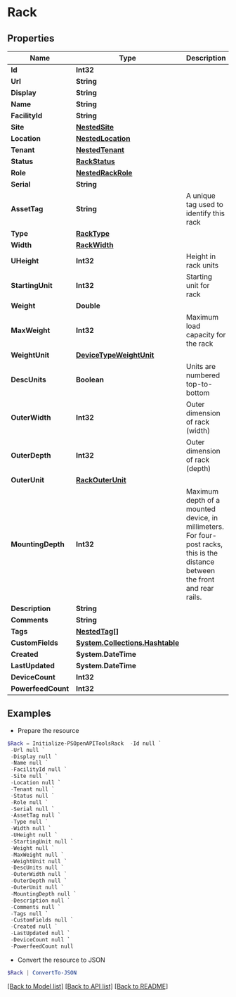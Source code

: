 # Rack
## Properties

Name | Type | Description | Notes
------------ | ------------- | ------------- | -------------
**Id** | **Int32** |  | [readonly] 
**Url** | **String** |  | [readonly] 
**Display** | **String** |  | [readonly] 
**Name** | **String** |  | 
**FacilityId** | **String** |  | [optional] 
**Site** | [**NestedSite**](NestedSite.md) |  | 
**Location** | [**NestedLocation**](NestedLocation.md) |  | [optional] 
**Tenant** | [**NestedTenant**](NestedTenant.md) |  | [optional] 
**Status** | [**RackStatus**](RackStatus.md) |  | [optional] 
**Role** | [**NestedRackRole**](NestedRackRole.md) |  | [optional] 
**Serial** | **String** |  | [optional] 
**AssetTag** | **String** | A unique tag used to identify this rack | [optional] 
**Type** | [**RackType**](RackType.md) |  | [optional] 
**Width** | [**RackWidth**](RackWidth.md) |  | [optional] 
**UHeight** | **Int32** | Height in rack units | [optional] 
**StartingUnit** | **Int32** | Starting unit for rack | [optional] 
**Weight** | **Double** |  | [optional] 
**MaxWeight** | **Int32** | Maximum load capacity for the rack | [optional] 
**WeightUnit** | [**DeviceTypeWeightUnit**](DeviceTypeWeightUnit.md) |  | [optional] 
**DescUnits** | **Boolean** | Units are numbered top-to-bottom | [optional] 
**OuterWidth** | **Int32** | Outer dimension of rack (width) | [optional] 
**OuterDepth** | **Int32** | Outer dimension of rack (depth) | [optional] 
**OuterUnit** | [**RackOuterUnit**](RackOuterUnit.md) |  | [optional] 
**MountingDepth** | **Int32** | Maximum depth of a mounted device, in millimeters. For four-post racks, this is the distance between the front and rear rails. | [optional] 
**Description** | **String** |  | [optional] 
**Comments** | **String** |  | [optional] 
**Tags** | [**NestedTag[]**](NestedTag.md) |  | [optional] 
**CustomFields** | [**System.Collections.Hashtable**](AnyType.md) |  | [optional] 
**Created** | **System.DateTime** |  | [readonly] 
**LastUpdated** | **System.DateTime** |  | [readonly] 
**DeviceCount** | **Int32** |  | [readonly] 
**PowerfeedCount** | **Int32** |  | [readonly] 

## Examples

- Prepare the resource
```powershell
$Rack = Initialize-PSOpenAPIToolsRack  -Id null `
 -Url null `
 -Display null `
 -Name null `
 -FacilityId null `
 -Site null `
 -Location null `
 -Tenant null `
 -Status null `
 -Role null `
 -Serial null `
 -AssetTag null `
 -Type null `
 -Width null `
 -UHeight null `
 -StartingUnit null `
 -Weight null `
 -MaxWeight null `
 -WeightUnit null `
 -DescUnits null `
 -OuterWidth null `
 -OuterDepth null `
 -OuterUnit null `
 -MountingDepth null `
 -Description null `
 -Comments null `
 -Tags null `
 -CustomFields null `
 -Created null `
 -LastUpdated null `
 -DeviceCount null `
 -PowerfeedCount null
```

- Convert the resource to JSON
```powershell
$Rack | ConvertTo-JSON
```

[[Back to Model list]](../README.md#documentation-for-models) [[Back to API list]](../README.md#documentation-for-api-endpoints) [[Back to README]](../README.md)

